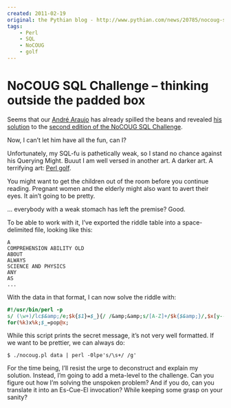 ```yaml
---
created: 2011-02-19 
original: the Pythian blog - http://www.pythian.com/news/20785/nocoug-sql-challenge-thinking-outside-the-padded-box
tags:
    - Perl
    - SQL
    - NoCOUG
    - golf
---
```


# NoCOUG SQL Challenge – thinking outside the padded box

Seems that our [André Araujo][1] has already spilled the beans and 
revealed [his solution][2] to the [second edition of the NoCOUG SQL
Challenge][3].

[1]: http://www.pythian.com/blogs/author/araujo
[2]: http://www.pythian.com/news/20757/nocoug-sql-challenge-entry-2/
[3]: http://www.nocoug.org/Journal/NoCOUG_Journal_201102.pdf

Now, I can’t let him have all the fun, can I?

Unfortunately, my SQL-fu is pathetically weak, so I stand no chance against his Querying Might. Buuut I am well versed in another art. A darker 
art. A terrifying art: [Perl golf][4].

[4]: http://en.wikipedia.org/wiki/Perl#Perl_golf

You might want to get the children out of the room before you continue
reading. Pregnant women and the elderly might also want to avert their eyes.
It ain’t going to be pretty.


... everybody with a weak stomach has left the premise?  Good.


To be able to work with it, I’ve exported the riddle table into a space-delimited file, looking like this:

    A
    COMPREHENSION ABILITY OLD
    ABOUT
    ALWAYS
    SCIENCE AND PHYSICS
    ANY
    AS
    ...

With the data in that format, I can now solve the riddle with:

```perl
#!/usr/bin/perl -p
s/ (\w+)/lc$&amp;/e;$k{$1}=$_}{/ /&amp;&amp;s/[A-Z]+/$k{$&amp;}/,$x[y---c]=$_
for(%k)x%k;$_=pop@x;
```

While this script prints the secret message, it’s not very well formatted. If we want to be prettier, we can always do:

    $ ./nocoug.pl data | perl -0lpe's/\s+/ /g'

For the time being, I’ll resist the urge to deconstruct and explain my solution. Instead, I’m going to add a meta-level to the challenge. Can you figure out how I’m solving the unspoken problem? And if you do, can you translate it into an Es-Cue-El invocation? While keeping some grasp on your sanity?
